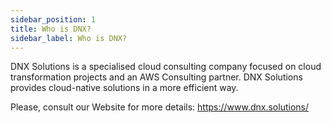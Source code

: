 ```yaml
---
sidebar_position: 1
title: Who is DNX?
sidebar_label: Who is DNX?
---
```


DNX Solutions is a specialised cloud consulting company focused on cloud transformation projects and an AWS Consulting partner. DNX Solutions provides cloud-native solutions in a more efficient way.

Please, consult our Website for more details: https://www.dnx.solutions/

